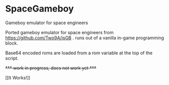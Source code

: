 # SpaceGameboy
Gameboy emulator for space engineers

Ported gameboy emulator for space engineers from https://github.com/Two9A/jsGB . runs out of a vanilla in-game programming block.

Base64 encoded roms are loaded from a rom variable at the top of the script.

~~*** work in progress, does not work yet ***~~ 

[[It Works!]]
